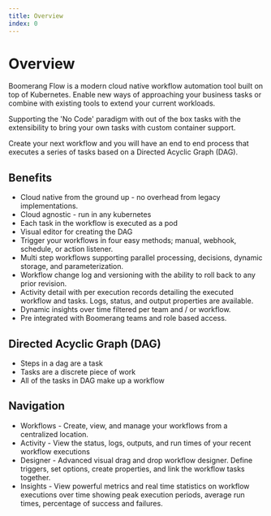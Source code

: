 ```yaml
---
title: Overview
index: 0
---
```


# Overview

Boomerang Flow is a modern cloud native workflow automation tool built on top of Kubernetes. Enable new ways of approaching your business tasks or combine with existing tools to extend your current workloads.

Supporting the 'No Code' paradigm with out of the box tasks with the extensibility to bring your own tasks with custom container support. 

Create your next workflow and you will have an end to end process that executes a series of tasks based on a Directed Acyclic Graph (DAG).

## Benefits

* Cloud native from the ground up - no overhead from legacy implementations.
* Cloud agnostic - run in any kubernetes
* Each task in the workflow is executed as a pod
* Visual editor for creating the DAG
* Trigger your workflows in four easy methods; manual, webhook, schedule, or action listener.
* Multi step workflows supporting parallel processing, decisions, dynamic storage, and parameterization. 
* Workflow change log and versioning with the ability to roll back to any prior revision.
* Activity detail with per execution records detailing the executed workflow and tasks. Logs, status, and output properties are available.
* Dynamic insights over time filtered per team and / or workflow.
* Pre integrated with Boomerang teams and role based access.

## Directed Acyclic Graph (DAG)

- Steps in a dag are a task
- Tasks are a discrete piece of work
- All of the tasks in DAG make up a workflow

## Navigation

* Workflows - Create, view, and manage your workflows from a centralized location. 
* Activity - View the status, logs, outputs, and run times of your recent workflow executions
* Designer - Advanced visual drag and drop workflow designer. Define triggers, set options, create properties, and link the workflow tasks together.
* Insights - View powerful metrics and real time statistics on workflow executions over time showing peak execution periods, average run times, percentage of success and failures.
